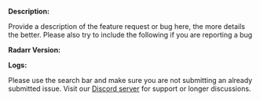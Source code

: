 **Description:**

Provide a description of the feature request or bug here, the more details the better. 
Please also try to include the following if you are reporting a bug

**Radarr Version:**

**Logs:**


Please use the search bar and make sure you are not submitting an already submitted issue.
Visit our [Discord server](https://discord.gg/NWYch8M) for support or longer discussions.
